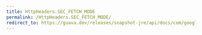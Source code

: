 ```yaml
---
title: HttpHeaders.SEC_FETCH_MODE
permalink: /HttpHeaders.SEC_FETCH_MODE/
redirect_to: https://guava.dev/releases/snapshot-jre/api/docs/com/google/common/net/HttpHeaders.html#SEC_FETCH_MODE
---
```

